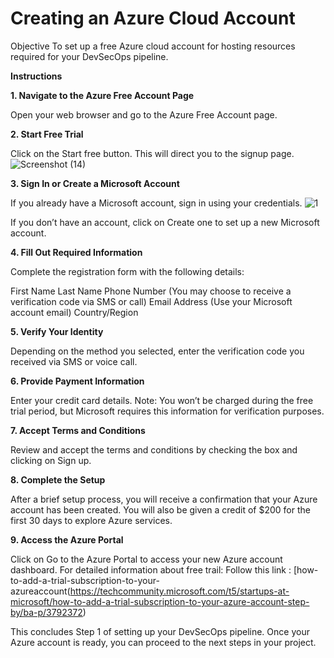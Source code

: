# Creating an Azure Cloud Account

Objective To set up a free Azure cloud account for hosting resources required for your DevSecOps pipeline.

**Instructions**

**1. Navigate to the Azure Free Account Page**

Open your web browser and go to the Azure Free Account page.


**2. Start Free Trial**

Click on the Start free button. This will direct you to the signup page.
![Screenshot (14)](https://github.com/user-attachments/assets/d5949d71-6769-46e5-88f8-835daab60693)


**3. Sign In or Create a Microsoft Account**

If you already have a Microsoft account, sign in using your credentials.
![1](https://github.com/user-attachments/assets/670553d5-2b46-4fbb-a64b-ab3d7cc3d5d2)


If you don’t have an account, click on Create one to set up a new Microsoft account.

**4. Fill Out Required Information**

Complete the registration form with the following details:

First Name
Last Name
Phone Number (You may choose to receive a verification code via SMS or call)
Email Address (Use your Microsoft account email)
Country/Region


**5. Verify Your Identity**

Depending on the method you selected, enter the verification code you received via SMS or voice call.

**6. Provide Payment Information**

Enter your credit card details. Note: You won’t be charged during the free trial period, but Microsoft requires this information for verification purposes.

**7. Accept Terms and Conditions**

Review and accept the terms and conditions by checking the box and clicking on Sign up.

**8. Complete the Setup**

After a brief setup process, you will receive a confirmation that your Azure account has been created.
You will also be given a credit of $200 for the first 30 days to explore Azure services.

**9. Access the Azure Portal**

Click on Go to the Azure Portal to access your new Azure account dashboard.
For detailed information about free trail: Follow this link : [how-to-add-a-trial-subscription-to-your-azureaccount(https://techcommunity.microsoft.com/t5/startups-at-microsoft/how-to-add-a-trial-subscription-to-your-azure-account-step-by/ba-p/3792372)

This concludes Step 1 of setting up your DevSecOps pipeline. Once your Azure account is ready, you can proceed to the next steps in your project.
